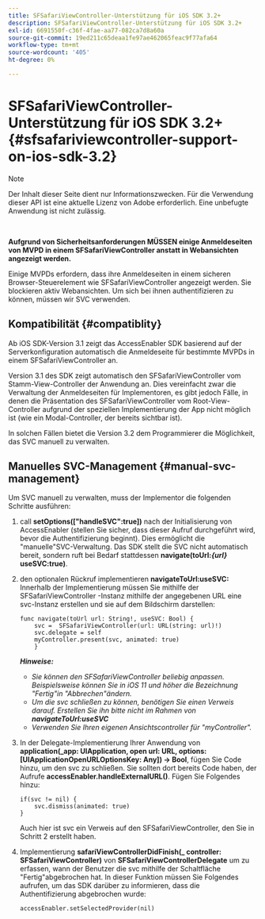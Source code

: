 ```yaml
---
title: SFSafariViewController-Unterstützung für iOS SDK 3.2+
description: SFSafariViewController-Unterstützung für iOS SDK 3.2+
exl-id: 6691550f-c36f-4fae-aa77-082ca7d8a60a
source-git-commit: 19ed211c65deaa1fe97ae462065feac9f77afa64
workflow-type: tm+mt
source-wordcount: '405'
ht-degree: 0%

---
```


# SFSafariViewController-Unterstützung für iOS SDK 3.2+ {#sfsafariviewcontroller-support-on-ios-sdk-3.2}

>[!NOTE]
>
>Der Inhalt dieser Seite dient nur Informationszwecken. Für die Verwendung dieser API ist eine aktuelle Lizenz von Adobe erforderlich. Eine unbefugte Anwendung ist nicht zulässig.

</br>


**Aufgrund von Sicherheitsanforderungen MÜSSEN einige Anmeldeseiten von MVPD in einem SFSafariViewController anstatt in Webansichten angezeigt werden.**

Einige MVPDs erfordern, dass ihre Anmeldeseiten in einem sicheren Browser-Steuerelement wie SFSafariViewController angezeigt werden. Sie blockieren aktiv Webansichten. Um sich bei ihnen authentifizieren zu können, müssen wir SVC verwenden.

## Kompatibilität {#compatiblity}

Ab iOS SDK-Version 3.1 zeigt das AccessEnabler SDK basierend auf der Serverkonfiguration automatisch die Anmeldeseite für bestimmte MVPDs in einem SFSafariViewController an.

Version 3.1 des SDK zeigt automatisch den SFSafariViewController vom Stamm-View-Controller der Anwendung an. Dies vereinfacht zwar die Verwaltung der Anmeldeseiten für Implementoren, es gibt jedoch Fälle, in denen die Präsentation des SFSafariViewController vom Root-View-Controller aufgrund der speziellen Implementierung der App nicht möglich ist (wie ein Modal-Controller, der bereits sichtbar ist).

In solchen Fällen bietet die Version 3.2 dem Programmierer die Möglichkeit, das SVC manuell zu verwalten.

## Manuelles SVC-Management {#manual-svc-management}

Um SVC manuell zu verwalten, muss der Implementor die folgenden Schritte ausführen:


1. call **setOptions([&quot;handleSVC&quot;:true])** nach der Initialisierung von AccessEnabler (stellen Sie sicher, dass dieser Aufruf durchgeführt wird, bevor die Authentifizierung beginnt). Dies ermöglicht die &quot;manuelle&quot;SVC-Verwaltung. Das SDK stellt die SVC nicht automatisch bereit, sondern ruft bei Bedarf stattdessen **navigate(toUrl:*{url}* useSVC:true)**.

1. den optionalen Rückruf implementieren **navigateToUrl:useSVC:** Innerhalb der Implementierung müssen Sie mithilfe der SFSafariViewController -Instanz mithilfe der angegebenen URL eine svc-Instanz erstellen und sie auf dem Bildschirm darstellen:

   ```obj-c
   func navigate(toUrl url: String!, useSVC: Bool) {
       svc =  SFSafariViewController(url: URL(string: url)!)
       svc.delegate = self
       myController.present(svc, animated: true)
       }
   ```

   ***Hinweise:***

   - *Sie können den SFSafariViewController beliebig anpassen. Beispielsweise können Sie in iOS 11 und höher die Bezeichnung &quot;Fertig&quot;in &quot;Abbrechen&quot;ändern.*
   - *Um die svc schließen zu können, benötigen Sie einen Verweis darauf. Erstellen Sie ihn bitte nicht im Rahmen von **navigateToUrl:useSVC***
   - *Verwenden Sie Ihren eigenen Ansichtscontroller für &quot;myController&quot;.*


1. In der Delegate-Implementierung Ihrer Anwendung von **application(\_app: UIApplication, open url: URL, options: \[UIApplicationOpenURLOptionsKey: Any\]) -\> Bool**, fügen Sie Code hinzu, um den svc zu schließen. Sie sollten dort bereits Code haben, der Aufrufe **accessEnabler.handleExternalURL()**. Fügen Sie Folgendes hinzu:

   ```obj-c
   if(svc != nil) {
       svc.dismiss(animated: true)
   }
   ```

   Auch hier ist svc ein Verweis auf den SFSafariViewController, den Sie in Schritt 2 erstellt haben.


1. Implementierung **safariViewControllerDidFinish(\_ controller: SFSafariViewController)** von **SFSafariViewControllerDelegate** um zu erfassen, wann der Benutzer die svc mithilfe der Schaltfläche &quot;Fertig&quot;abgebrochen hat. In dieser Funktion müssen Sie Folgendes aufrufen, um das SDK darüber zu informieren, dass die Authentifizierung abgebrochen wurde:

   ```obj-c
   accessEnabler.setSelectedProvider(nil)
   ```
